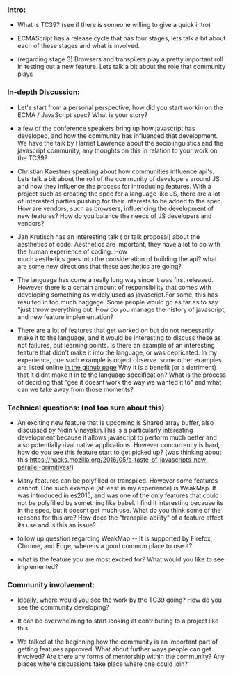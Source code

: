 ### Intro:

- What is TC39? (see if there is someone willing to give a quick intro)

- ECMAScript has a release cycle that has four stages, lets talk a bit about each of
these stages and what is involved.

- (regarding stage 3) Browsers and transpilers play a pretty important roll in testing out a new
feature. Lets talk a bit about the role that community plays

### In-depth Discussion:

- Let's start from a personal perspective, how did you start workin on the ECMA / JavaScript spec?
  What is your story?

- a few of the conference speakers bring up how javascript has developed, and how the community
  has influenced that development. We have the talk by Harriet Lawrence about the
  sociolinguistics and the javascript community, any thoughts on this in relation to your work on the
  TC39?

- Christian Kaestner speaking about how communities influence api's. Lets talk a bit about the roll of
  the community of developers around JS and how they influence the process for introducing features.
  With a project such as creating the spec for a language like JS, there are a lot of interested
  parties pushing for their interests to be added to the spec. How are vendors, such as browsers,
  influencing the development of new features? How do you balance the needs of JS developers and
  vendors?

- Jan Krutisch has an interesting talk ( or talk proposal) about the aesthetics of code.
  Aesthetics are important, they have a lot to do with the human experience of coding. How\
  much aesthetics goes into the consideration of building the api? what are some new
  directions that these aesthetics are going?

- The language has come a really long way since it was first released. However there is
  a certain amount of responsibility that comes with developing something as widely used
  as javascript.For some, this has resulted in too much baggage. Some people would go as far
  as to say "just throw everything out. How do you manage the history of javascript, and new
  feature implementation?

- There are a lot of features that get worked on but do not necessarily make it to the
  language, and it would be interesting to discuss these as not failures, but learning
  points. Is there an example of an interesting feature that didn't make it into the
  language, or was depricated. In my experience, one such example is object.observe. some other examples are listed online [in the github page](https://github.com/tc39/proposals/blob/master/inactive-proposals.md)
  Why it is a benefit (or a detriment) that it didnt make it in to the language specification?
  What is the process of deciding that "gee it doesnt work the way we wanted it to" and what
  can we take away from those moments?

### Technical questions: (not too sure about this)

- An exciting new feature that is upcoming is Shared array buffer, also discussed by
  Nidin Vinayakin.This is a particularly interesting development because it allows
  javascript to perform much better and also potentially rival native applications.
  However concurrency is hard, how do you see this feature start to get picked up?
  (was thinking about this
  https://hacks.mozilla.org/2016/05/a-taste-of-javascripts-new-parallel-primitives/)

- Many features can be polyfilled or transpiled. However some features cannot. One
  such example (at least in my experience) is WeakMap. It was introduced in es2015,
  and was one of the only features that could not be polyfilled by something like
  babel. I find it interesting because its in the spec, but it doesnt get much use.
  What do you think some of the reasons for this are? How does the
  "transpile-ability" of a feature affect its use and is this an issue?

- follow up question regarding WeakMap -- It is supported by Firefox, Chrome, and
  Edge, where is a good common place to use it?

- what is the feature you are most excited for? What would you like to see implemented?

### Community involvement:

- Ideally, where would you see the work by the TC39 going? How do you see the community developing?

- It can be overwhelming to start looking at contributing to a project like this.

- We talked at the beginning how the community is an important part of getting
  features approved. What about further ways people can get involved? Are there
  any forms of mentorship within the community? Any places where discussions
  take place where one could join?
